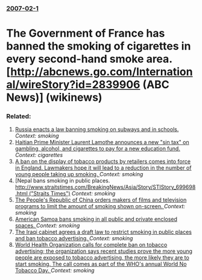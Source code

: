 ### [2007-02-1](/news/2007/02/1/index.md)

#  The Government of France has banned the smoking of cigarettes in every second-hand smoke area. [http://abcnews.go.com/International/wireStory?id=2839906 (ABC News)] (wikinews)




### Related:

1. [Russia enacts a law banning smoking on subways and in schools. ](/news/2013/02/25/russia-enacts-a-law-banning-smoking-on-subways-and-in-schools.md) _Context: smoking_
2. [Haitian Prime Minister Laurent Lamothe announces a new "sin tax" on gambling, alcohol, and cigarettes to pay for a new education fund. ](/news/2012/10/8/haitian-prime-minister-laurent-lamothe-announces-a-new-sin-tax-on-gambling-alcohol-and-cigarettes-to-pay-for-a-new-education-fund.md) _Context: cigarettes_
3. [A ban on the display of tobacco products by retailers comes into force in England. Lawmakers hope it will lead to a reduction in the number of young people taking up smoking. ](/news/2012/04/6/a-ban-on-the-display-of-tobacco-products-by-retailers-comes-into-force-in-england-lawmakers-hope-it-will-lead-to-a-reduction-in-the-number.md) _Context: smoking_
4. [Nepal bans smoking in public places. [http://www.straitstimes.com/BreakingNews/Asia/Story/STIStory_699698.html ("Straits Times")](/news/2011/08/7/nepal-bans-smoking-in-public-places-http-www-straitstimes-com-breakingnews-asia-story-stistory_699698-html-straits-times.md) _Context: smoking_
5. [The People's Republic of China orders makers of films and television programs to limit the amount of smoking shown on-screen. ](/news/2011/02/15/the-people-s-republic-of-china-orders-makers-of-films-and-television-programs-to-limit-the-amount-of-smoking-shown-on-screen.md) _Context: smoking_
6. [American Samoa bans smoking in all public and private enclosed spaces. ](/news/2011/01/19/american-samoa-bans-smoking-in-all-public-and-private-enclosed-spaces.md) _Context: smoking_
7. [ The Iraqi cabinet agrees a draft law to restrict smoking in public places and ban tobacco advertising. ](/news/2009/08/6/the-iraqi-cabinet-agrees-a-draft-law-to-restrict-smoking-in-public-places-and-ban-tobacco-advertising.md) _Context: smoking_
8. [ World Health Organization calls for complete ban on tobacco advertising; the organization says recent studies prove the more young people are exposed to tobacco advertising, the more likely they are to start smoking. The call comes as part of the WHO's annual World No Tobacco Day. ](/news/2008/05/31/world-health-organization-calls-for-complete-ban-on-tobacco-advertising-the-organization-says-recent-studies-prove-the-more-young-people-a.md) _Context: smoking_
